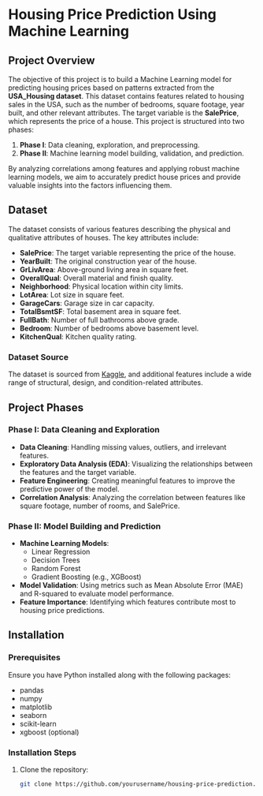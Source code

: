 # Housing Price Prediction Using Machine Learning

## Project Overview
The objective of this project is to build a Machine Learning model for predicting housing prices based on patterns extracted from the **USA_Housing dataset**. This dataset contains features related to housing sales in the USA, such as the number of bedrooms, square footage, year built, and other relevant attributes. The target variable is the **SalePrice**, which represents the price of a house. This project is structured into two phases:

1. **Phase I**: Data cleaning, exploration, and preprocessing.
2. **Phase II**: Machine learning model building, validation, and prediction.

By analyzing correlations among features and applying robust machine learning models, we aim to accurately predict house prices and provide valuable insights into the factors influencing them.

## Dataset
The dataset consists of various features describing the physical and qualitative attributes of houses. The key attributes include:

- **SalePrice**: The target variable representing the price of the house.
- **YearBuilt**: The original construction year of the house.
- **GrLivArea**: Above-ground living area in square feet.
- **OverallQual**: Overall material and finish quality.
- **Neighborhood**: Physical location within city limits.
- **LotArea**: Lot size in square feet.
- **GarageCars**: Garage size in car capacity.
- **TotalBsmtSF**: Total basement area in square feet.
- **FullBath**: Number of full bathrooms above grade.
- **Bedroom**: Number of bedrooms above basement level.
- **KitchenQual**: Kitchen quality rating.

### Dataset Source
The dataset is sourced from [Kaggle](https://www.kaggle.com/), and additional features include a wide range of structural, design, and condition-related attributes.

## Project Phases

### Phase I: Data Cleaning and Exploration
- **Data Cleaning**: Handling missing values, outliers, and irrelevant features.
- **Exploratory Data Analysis (EDA)**: Visualizing the relationships between the features and the target variable.
- **Feature Engineering**: Creating meaningful features to improve the predictive power of the model.
- **Correlation Analysis**: Analyzing the correlation between features like square footage, number of rooms, and SalePrice.

### Phase II: Model Building and Prediction
- **Machine Learning Models**:
  - Linear Regression
  - Decision Trees
  - Random Forest
  - Gradient Boosting (e.g., XGBoost)
- **Model Validation**: Using metrics such as Mean Absolute Error (MAE) and R-squared to evaluate model performance.
- **Feature Importance**: Identifying which features contribute most to housing price predictions.

## Installation

### Prerequisites
Ensure you have Python installed along with the following packages:
- pandas
- numpy
- matplotlib
- seaborn
- scikit-learn
- xgboost (optional)

### Installation Steps
1. Clone the repository:
   ```bash
   git clone https://github.com/yourusername/housing-price-prediction.git
